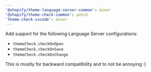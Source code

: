 ```yaml
---
'@shopify/theme-language-server-common': minor
'@shopify/theme-check-common': patch
'theme-check-vscode': minor
---
```


Add support for the following Language Server configurations:

- `themeCheck.checkOnOpen`
- `themeCheck.checkOnSave`
- `themeCheck.checkOnChange`

This is mostly for backward compatibility and to not be annoying :)
